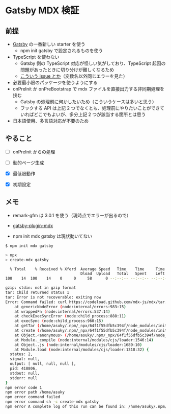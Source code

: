 # Gatsby MDX 検証

## 前提
- [Gatsby](https://www.gatsbyjs.com/) の一番新しい starter を使う
  - npm init gatsby で設定されるものを使う
- TypeScript を使わない
  - Gatsby 側の TypeScript 対応が怪しい気がしており、TypeScript 起因の問題があったときに切り分けが難しくなるため
  - [こういう issue とか](https://github.com/gatsbyjs/gatsby/issues/38927)（変数名以外同じエラーを見た）
- 必要最小限のパッケージを使うようにする
- onPreInit か onPreBootstrap で mdx ファイルを直接出力する非同期処理を挟む
  - Gatsby の処理前に何かしたいため（こういうケースは多いと思う）
  - フックする API は上記 2 つでなくとも、処理前にやりたいことができていればどこでもよいが、多分上記 2 つが該当する箇所とは思う
- 日本語使用、多言語対応が不要のため

## やること

- [ ] onPreInit からの処理
- [ ] 動的ページ生成
- [X] 最低限動作
- [X] 初期設定


## メモ
- remark-gfm は 3.0.1 を使う（現時点でエラーが出るので）

- [gatsby-plugin-mdx](https://www.gatsbyjs.com/plugins/gatsby-plugin-mdx/)

- npm init mdx gatsby は現状動いてない
```sh
$ npm init mdx gatsby

> npx
> create-mdx gatsby

  % Total    % Received % Xferd  Average Speed   Time    Time     Time  Current
                                 Dload  Upload   Total   Spent    Left  Speed
100    14  100    14    0     0     58      0 --:--:-- --:--:-- --:--:--    58

gzip: stdin: not in gzip format
tar: Child returned status 1
tar: Error is not recoverable: exiting now
Error: Command failed: curl https://codeload.github.com/mdx-js/mdx/tar.gz/master | tar -xz -C gatsby-mdx --strip=3 mdx-master/examples/gatsby
    at genericNodeError (node:internal/errors:983:15)
    at wrappedFn (node:internal/errors:537:14)
    at checkExecSyncError (node:child_process:888:11)
    at execSync (node:child_process:960:15)
    at getTar (/home/asuky/.npm/_npx/64f1f55dfb5c394f/node_modules/initit/index.js:37:3)
    at create (/home/asuky/.npm/_npx/64f1f55dfb5c394f/node_modules/initit/index.js:57:3)
    at Object.<anonymous> (/home/asuky/.npm/_npx/64f1f55dfb5c394f/node_modules/create-mdx/cli.js:8:1)
    at Module._compile (node:internal/modules/cjs/loader:1546:14)
    at Object..js (node:internal/modules/cjs/loader:1689:10)
    at Module.load (node:internal/modules/cjs/loader:1318:32) {
  status: 2,
  signal: null,
  output: [ null, null, null ],
  pid: 418806,
  stdout: null,
  stderr: null
}
npm error code 1
npm error path /home/asuky
npm error command failed
npm error command sh -c create-mdx gatsby
npm error A complete log of this run can be found in: /home/asuky/.npm/_logs/2025-03-01T01_07_53_818Z-debug-0.log
```